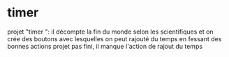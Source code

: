 # timer
projet "timer ": il décompte la fin du monde selon les scientifiques et on crée des boutons avec lesquelles on peut rajouté du temps en fessant des bonnes actions
projet pas fini, il manque l'action de rajout du temps
